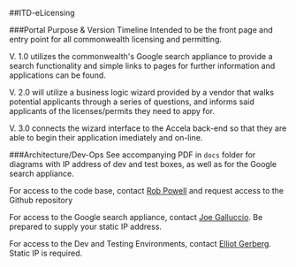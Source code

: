##ITD-eLicensing 

###Portal Purpose & Version Timeline
Intended to be the front page and entry point for all commonwealth licensing and permitting.  

V. 1.0 utilizes the commonwealth's Google search appliance to provide a search functionality and simple links to pages for further information and applications can be found.

V. 2.0 will utilize a business logic wizard provided by a vendor that walks potential applicants through a series of questions, and informs said applicants of the licenses/permits they need to appy for.

V. 3.0 connects the wizard interface to the Accela back-end so that they are able to begin their application imediately and on-line.

###Architecture/Dev-Ops
See accompanying PDF in `docs` folder for diagrams with IP address of dev and test boxes, as well as for the Google search appliance.

For access to the code base, contact [Rob Powell](Rob.Powell@MassMail.State.MA.US) and request access to the Github repository

For access to the Google search appliance, contact [Joe Galluccio](Joseph.Galluccio@MassMail.State.MA.US).  Be prepared to supply your static IP address.

For access to the Dev and Testing Environments, contact [Elliot Gerberg](Elliot.Gerberg@MassMail.State.MA.US). Static IP is required.  